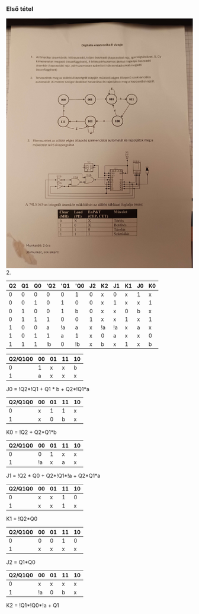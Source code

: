 ### Első tétel
![Vizsga 1](Images/vizsga1.jpg)
2. 

| Q2  | Q1  | Q0  | 'Q2 | 'Q1 | 'Q0 | J2  | K2  | J1  | K1  | J0  | K0  |
| --- | --- | --- | --- | --- | --- | --- | --- | --- | --- | --- | --- |
| 0   | 0   | 0   | 0   | 0   | 1   | 0   | x   | 0   | x   | 1   | x   |
| 0   | 0   | 1   | 0   | 1   | 0   | 0   | x   | 1   | x   | x   | 1   |
| 0   | 1   | 0   | 0   | 1   | b   | 0   | x   | x   | 0   | b   | x   |
| 0   | 1   | 1   | 1   | 0   | 0   | 1   | x   | x   | 1   | x   | 1   |
| 1   | 0   | 0   | a   | !a  | a   | x   | !a  | !a  | x   | a   | x   |
| 1   | 0   | 1   | 1   | a   | 1   | x   | 0   | a   | x   | x   | 0   |
| 1   | 1   | 1   | !b  | 0   | !b  | x   | b   | x   | 1   | x   | b   |

| Q2/Q1Q0 | 00  | 01  | 11  | 10  |
| ------- | --- | --- | --- | --- |
| 0       | 1   | x   | x   | b   |
| 1       | a   | x   | x   | x   |
J0 = !Q2\*!Q1 + Q1 \* b + Q2\*!Q1\*a

| Q2/Q1Q0 | 00  | 01  | 11  | 10  |
| ------- | --- | --- | --- | --- |
| 0       | x   | 1   | 1   | x   |
| 1       | x   | 0   | b   | x   |
K0 = !Q2 + Q2\*Q1\*b

| Q2/Q1Q0 | 00  | 01  | 11  | 10  |
| ------- | --- | --- | --- | --- |
| 0       | 0   | 1   | x   | x   |
| 1       | !a  | x   | a   | x   |
J1 = !Q2 \* Q0 + Q2\*!Q1\*!a + Q2\*Q1\*a

| Q2/Q1Q0 | 00  | 01  | 11  | 10  |
| ------- | --- | --- | --- | --- |
| 0       | x   | x   | 1   | 0   |
| 1       | x   | x   | 1   | x   |
K1 = !Q2\*Q0

| Q2/Q1Q0 | 00  | 01  | 11  | 10  |
| ------- | --- | --- | --- | --- |
| 0       | 0   | 0   | 1   | 0   |
| 1       | x   | x   | x   | x   |
J2 = Q1\*Q0

| Q2/Q1Q0 | 00  | 01  | 11  | 10  |
| ------- | --- | --- | --- | --- |
| 0       | x   | x   | x   | x   |
| 1       | !a  | 0   | b   | x   |
K2 = !Q1\*!Q0\*!a + Q1